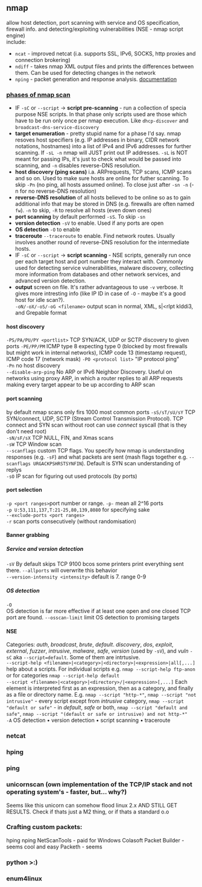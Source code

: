 ## nmap
allow host detection, port scanning with service and OS specification, firewall info. and detecting/exploiting vulnerabilities (NSE - nmap script engine)  
include: 
- `ncat` - improved netcat (i.a. supports SSL, IPv6, SOCKS, http proxies and connection brokering)  
- `ndiff` - takes nmap XML output files and prints the differences between them. Can be used for detecting changes in the network  
- `nping` - packet generation and response analysis. [documentation](https://nmap.org/book/nping-man.html)  
### [phases of nmap scan](https://nmap.org/book/nmap-phases.html)
- IF `-sC` or `--script` -> **script pre-scanning** - run a collection of specia purpose NSE scripts. In that phase only scripts used are those which have to be run only once per nmap execution. Like `dhcp-discover` and `broadcast-dns-service-discovery`  
- **target enumeration** - pretty stupid name for a phase I'd say. nmap resoves host specifiers (e.g. IP addresses in binary, CIDR network notations, hostnames) into a list of IPv4 and IPv6 addresses for further scanning. If `-sL -n` nmap will JUST print out IP addresses. `-sL` is NOT meant for passing IPs, it's just to check what would be passed into scanning, and `-n` disables reverse-DNS resolution.  
- **host discovery (ping scans)** i.a. ARPrequests, TCP scans, ICMP scans and so on. Used to make sure hosts are online for futher scanning. To skip `-Pn` (no ping, all hosts assumed online). To close just after `-sn -n` (-n for no reverse-DNS resolution)  
- **reverse-DNS resolution** of all hosts believed to be online so as to gain additional info that may be stored in DNS (e.g. firewalls are often named `fw`). `-n` to skip, `-R` to resolve all hosts (even down ones)  
- **port scanning** by default performed `-sS`. To skip `-sn`  
- **version detection** `-sV` to enable. Used if any ports are open  
- **OS detection** `-O` to enable  
- **traceroute** `--traceroute` to enable. Find network routes. Usually involves another round of reverse-DNS resolution for the intermediate hosts.
- IF `-sC` or `--script` -> **script scanning** - NSE scripts, generally run once per each target host and port number they interact with. Commonly used for detecting service vulnerabilities, malware discovery, collecting more information from databases and other network services, and advanced version detection.  
- **output** screen on file. It's rather advantageous to use `-v` verbose. It gives more intresting info (like IP ID in case of `-O` - maybe it's a good host for idle scan?).  
`-oN/-oX/-oS/-oG <filename>` output scan in normal, XML, s|<rIpt kIddi3, and Grepable format  
#### host discovery
`-PS/PA/PU/PY <portlist>` TCP SYN/ACK, UDP or SCTP discovery to given ports
`-PE/PP/PM` ICMP type 8 expecting type 0 (blocked by most firewalls but might work in internal networks), ICMP code 13 (timestamp request), ICMP code 17 (network mask)
`-PO <protocol list>` "IP protocol ping"  
`-Pn` no host discovery  
`--disable-arp-ping` No ARP or IPv6 Neighbor Discovery. Useful on networks using proxy ARP, in which a router replies to all ARP requests making every target appear to be up according to ARP scan  
#### port scanning
by default nmap scans only firs 1000 most common ports
`-sS/sT/sU/sY` TCP SYN/connect, UDP, SCTP (Stream Control Transmission Protocol). TCP connect and SYN scan without root can use *connect* syscall (that is they don't need root)    
`-sN/sF/sX` TCP NULL, FIN, and Xmas scans  
`-sW` TCP Window scan  
`--scanflags` custom TCP flags. You specify how nmap is understanding responses (e.g. `-sF`) and what packets are sent 
(mash flags together e.g. `--scanflags URGACKPSHRSTSYNFIN`). Default is SYN scan understanding of replys  
`-sO` IP scan for figuring out used protocols (by ports)
#### port selection
`-p <port ranges>`port number or range. `-p-` mean all 2^16 ports  
`-p U:53,111,137,T:21-25,80,139,8080` for specifying sake  
`--exclude-ports <port ranges>`  
`-r` scan ports consecutively (without randomisation)  
#### Banner grabbing
##### Service and version detection
`-sV` By default skips TCP 9100 bcos some printers print everything sent there. `--allports` will overwrite this behavior  
`--version-intensity <intensity>` default is 7. range 0-9  
##### OS detection
`-O`  
OS detection is far more effective if at least one open and one closed TCP port are found. `--osscan-limit` limit OS detection to promising targets  
#### NSE
Categories: *auth*, *broadcast*, *brute*, *default*. *discovery*, *dos*, *exploit*, *external*, *fuzzer*, *intrusive*, *malware*, *safe*, *version* (used by `-sV`), and *vuln*
`-sC` aka `--script=default`. Some of them are intrtusive.  
`--script-help <filename>|<category>|<directory>|<expression>|all[,...]` help about a scripts. For individual scripts e.g. `nmap --script-help ftp-anon` or for categories `nmap --script-help default`  
`--script <filename>|<category>|<directory>/|<expression>[,...]` Each element is interpreted first as an expression, then as a category, and finally as a file or directory name. E.g. `nmap --script "http-*"`, `nmap --script "not intrusive"` - every script except from *intrusive* category, `nmap --script "default or safe"` - in *default*, *safe* or both, `nmap --script "default and safe"`, `nmap --script "(default or safe or intrusive) and not http-*"`  
`-A` OS detection • version detection • script scanning • traceroute  

### netcat
### hping
### ping
### unicornscan (own implementation of the TCP/IP stack and not operating system's - faster, but... why?)
Seems like this unicorn can somehow flood linux 2.x AND STILL GET RESULTS. Check if thats just a M2 thing, or if thats a standard o.o


### Crafting custom packets:
hping
nping
NetScanTools - paid for Windows
Colasoft Packet Builder - seems cool and easy
Packeth - seems 

### python >:)

### enum4linux

